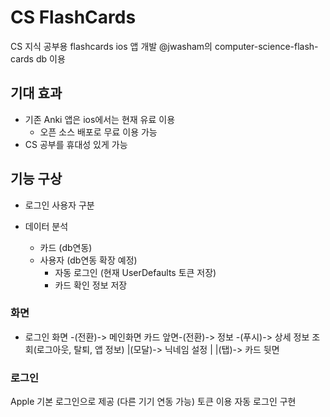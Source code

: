 # CS FlashCards
CS 지식 공부용 flashcards ios 앱 개발
@jwasham의 computer-science-flash-cards db 이용

## 기대 효과
- 기존 Anki 앱은 ios에서는 현재 유료 이용
    - 오픈 소스 배포로 무료 이용 가능
- CS 공부를 휴대성 있게 가능

## 기능 구상
- 로그인 사용자 구분

- 데이터 분석
    - 카드 (db연동)
    - 사용자 (db연동 확장 예정)
        - 자동 로그인 (현재 UserDefaults 토큰 저장)
        - 카드 확인 정보 저장
        
### 화면
- 로그인 화면 -(전환)-> 메인화면 카드 앞면-(전환)-> 정보 -(푸시)-> 상세 정보 조회(로그아웃, 탈퇴, 앱 정보)
            |(모달)-> 닉네임 설정   |
                                |(탭)-> 카드 뒷면

### 로그인
Apple 기본 로그인으로 제공 (다른 기기 연동 가능)
토큰 이용 자동 로그인 구현
